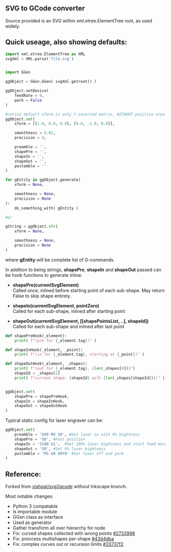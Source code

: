 SVG to GCode converter
----------------------


Source provided is an SVG within xml.etree.ElementTree root, as used widely.

Quick useage, also showing defaults:
------------------------------------

```python
import xml.etree.ElementTree as XML
svgXml = XML.parse('file.svg')


import GGen

ggObject = GGen.GGen( svgXml.getroot() )

ggObject.setDevice(
    feedRate = 0,
    park = False
)

#notice default xform is only Y-inverted matrix, WITHOUT positive area offset
ggObject.set(
    xform = [[1.0, 0.0, 0.0], [0.0, -1.0, 0.0]],

    smoothness = 0.02,
    precision = 4,

    preamble = '',
    shapePre = '',
    shapeIn = '',
    shapeOut = '',
    postamble = ''
)

for gEntity in ggObject.generate(
    xform = None,

    smoothness = None,
    precision = None
):
    do_something_with( gEntity )

#or

gString = ggObject.str(
    xform = None,

    smoothness = None,
    precision = None
)

```
where **gEntity** will be complete list of G-commands.


In addition to being strings, **shapePre**, **shapeIn** and **shapeOut** passed can be hook functions to generate inline:

* **shapePre(currentSvgElement)**  
    Called once, inlined before starting point of each sub-shape.
    May return False to skip shape entirely.

* **shapeIn(currentSvgElement, pointZero)**  
    Called for each sub-shape, inlined after starting point
    
* **shapeOut(currentSvgElement, [[shapePointsList, ..], shapeId])**  
    Called for each sub-shape and inlined after last point


```python
def shapePreHook(_element):
    print( f"(pre for {_element.tag})" )

def shapeInHook(_element, _point):
    print( f"(in for {_element.tag}, starting at {_point})" )

def shapeOutHook(_element, _shapes):
    print( f"(out for {_element.tag}, {len(_shapes[0])}")
    shapeId = _shapes[1]
    print( f"current shape: {shapeId} with {len(_shapes[shapeId])})" )


ggObject.set(
    shapePre = shapePreHook,
    shapeIn = shapeInHook,
    shapeOut = shapeOutHook
)
```

Typical static config for laser engraver can be:
```python
ggObject.set(
    preamble = 'G90 M4 S0', #Set laser on with 0% bightness
    shapePre = 'G0', #Fast position
    shapeIn = 'S100 G1',  #Set 100% laser bightness and start feed move
    shapeOut = 'S0', #Set 0% laser bightness
    postamble = 'M5 G0 X0Y0' #Set laser off and park
)
```



Reference:
----------

Forked from [vishpat/svg2gcode](https://github.com/vishpat/svg2gcode) without Inkscape branch.

Most notable changes:
* Python 3 compatable
* Is importable module
* GGen class as interface
* Used as generator
* Gather transform all over hierarchy for node
* Fix: curved shapes collected with wrong points [#2733998](https://github.com/NikolayRag/svg2gcode_ggen/commit/2733998fb56177be35ea0a91014296366bd2bd3a)
* Fix: proccess multishapes per-shape [#43d4dba](https://github.com/NikolayRag/svg2gcode_ggen/commit/43d4dba31fd7cfb5d92c99fd018b30991fcd4d90)
* Fix: complex curves out or recursion limits [#33737f2](https://github.com/NikolayRag/svg2gcode_ggen/commit/33737f2b23cd614b60b2f5b16a2896b5cdddc1d3)
